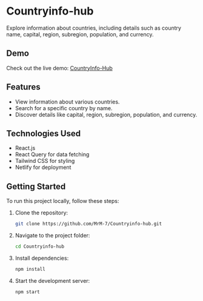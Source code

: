 # Countryinfo-hub

Explore information about countries, including details such as country name, capital, region, subregion, population, and currency.

## Demo

Check out the live demo: [CountryInfo-Hub](https://countryinfo-hub.netlify.app/)

## Features

- View information about various countries.
- Search for a specific country by name.
- Discover details like capital, region, subregion, population, and currency.

## Technologies Used

- React.js
- React Query for data fetching
- Tailwind CSS for styling
- Netlify for deployment

## Getting Started

To run this project locally, follow these steps:

1. Clone the repository:

   ```bash
   git clone https://github.com/MrM-7/Countryinfo-hub.git
   ```

2. Navigate to the project folder:

   ```bash
   cd Countryinfo-hub
   ```

3. Install dependencies:

   ```bash
   npm install
   ```

4. Start the development server:

   ```bash
   npm start
   ```
